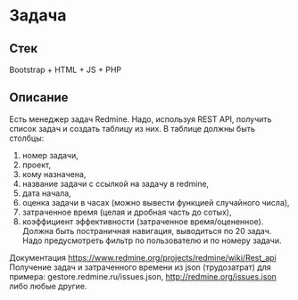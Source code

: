 # Задача

## Стек
Bootstrap + HTML + JS + PHP

## Описание
Есть менеджер задач Redmine. Надо, используя REST API, получить список задач и создать таблицу из них. 
В таблице должны быть столбцы: 
1.	номер задачи, 
2.	проект, 
3.	кому назначена, 
4.	название задачи с ссылкой на задачу в redmine, 
5.	дата начала, 
6.	оценка задачи в часах (можно вывести функцией случайного числа), 
7.	затраченное время (целая и дробная часть до сотых), 
8.	коэффициент эффективности (затраченное время/оцененное).
Должна быть постраничная навигация, выводиться по 20 задач. Надо предусмотреть фильтр по пользователю и по номеру задачи.

Документация https://www.redmine.org/projects/redmine/wiki/Rest_api
Получение задач и затраченного времени из json (трудозатрат) для примера: gestore.redmine.ru/issues.json, http://redmine.org/issues.json либо любые другие.
